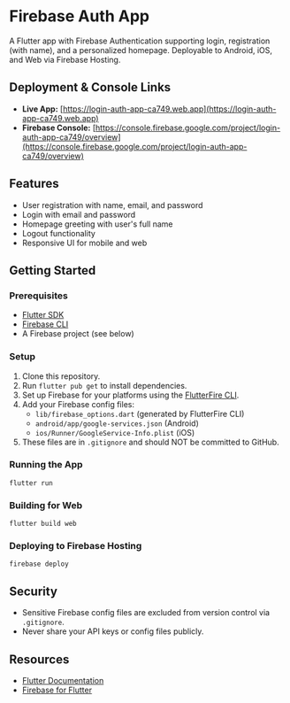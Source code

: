 
# Firebase Auth App


A Flutter app with Firebase Authentication supporting login, registration (with name), and a personalized homepage. Deployable to Android, iOS, and Web via Firebase Hosting.

## Deployment & Console Links

- **Live App:** [https://login-auth-app-ca749.web.app](https://login-auth-app-ca749.web.app)
- **Firebase Console:** [https://console.firebase.google.com/project/login-auth-app-ca749/overview](https://console.firebase.google.com/project/login-auth-app-ca749/overview)

## Features
- User registration with name, email, and password
- Login with email and password
- Homepage greeting with user's full name
- Logout functionality
- Responsive UI for mobile and web

## Getting Started

### Prerequisites
- [Flutter SDK](https://flutter.dev/docs/get-started/install)
- [Firebase CLI](https://firebase.google.com/docs/cli)
- A Firebase project (see below)

### Setup
1. Clone this repository.
2. Run `flutter pub get` to install dependencies.
3. Set up Firebase for your platforms using the [FlutterFire CLI](https://firebase.flutter.dev/docs/cli/).
4. Add your Firebase config files:
   - `lib/firebase_options.dart` (generated by FlutterFire CLI)
   - `android/app/google-services.json` (Android)
   - `ios/Runner/GoogleService-Info.plist` (iOS)
5. These files are in `.gitignore` and should NOT be committed to GitHub.

### Running the App
```
flutter run
```

### Building for Web
```
flutter build web
```

### Deploying to Firebase Hosting
```
firebase deploy
```

## Security
- Sensitive Firebase config files are excluded from version control via `.gitignore`.
- Never share your API keys or config files publicly.

## Resources
- [Flutter Documentation](https://docs.flutter.dev/)
- [Firebase for Flutter](https://firebase.flutter.dev/)
